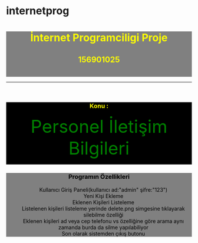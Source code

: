 # internetprog
<div style="background-color:grey; color:yellow; text-align:center">
<h1>İnternet Programciligi Proje</h1><h2>156901025</h2>
<br></div><hr><br>
<div style="background-color:black; color:yellow; text-align:center">
<h3>Konu :</h3><font size="7" color="green">Personel İletişim Bilgileri</font>
<hr>
</div>
<div style="background-color:grey; color:black; text-align:center">
<h3>Programın Özellikleri</h3>
<ol>
  Kullanıcı Giriş Paneli(kullanıcı ad:"admin" şifre:"123")<br>
  Yeni Kişi Ekleme<br>
  Eklenen Kişileri Listeleme<br>
  Listelenen kişileri listeleme yerinde delete.png simgesine tıklayarak silebilme özelliği<br>
  Eklenen kişileri ad veya cep telefonu vs özelliğine göre arama aynı zamanda burda da silme yapılabiliyor<br>
   Son olarak sistemden çıkış butonu
</div>
